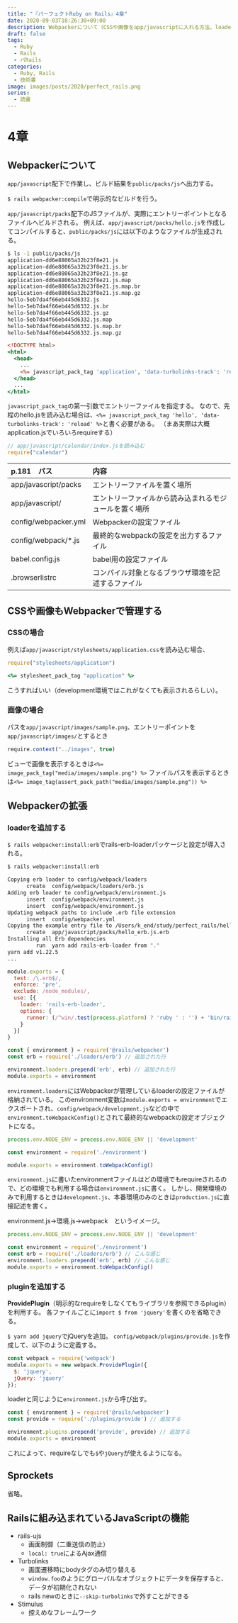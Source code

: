 ```yaml
---
title: "『パーフェクトRuby on Rails』4章"
date: 2020-09-03T18:26:30+09:00
description: Webpackerについて（CSSや画像をapp/javascriptに入れる方法、loader, plugin）, Railsに組み込まれているJavaScriptの機能
draft: false
tags:
  - Ruby
  - Rails
  - パRails
categories:
  - Ruby, Rails
  - 技術書
image: images/posts/2020/perfect_rails.png
series:
  - 読書
---
```


# 4章

## Webpackerについて

`app/javascript`配下で作業し、ビルド結果を`public/packs/js`へ出力する。

`$ rails webpacker:compile`で明示的なビルドを行う。

`app/javascript/packs`配下のJSファイルが、実際にエントリーポイントとなるファイルへビルドされる。
例えば、`app/javascript/packs/hello.js`を作成してコンパイルすると、`public/packs/js`には以下のようなファイルが生成される。

```sh
$ ls -1 public/packs/js
application-dd6e88065a32b23f8e21.js
application-dd6e88065a32b23f8e21.js.br
application-dd6e88065a32b23f8e21.js.gz
application-dd6e88065a32b23f8e21.js.map
application-dd6e88065a32b23f8e21.js.map.br
application-dd6e88065a32b23f8e21.js.map.gz
hello-5eb7da4f66eb445d6332.js
hello-5eb7da4f66eb445d6332.js.br
hello-5eb7da4f66eb445d6332.js.gz
hello-5eb7da4f66eb445d6332.js.map
hello-5eb7da4f66eb445d6332.js.map.br
hello-5eb7da4f66eb445d6332.js.map.gz
```

```rb:app/views/layouts/application.html.erb
<!DOCTYPE html>
<html>
  <head>
    ...
    <%= javascript_pack_tag 'application', 'data-turbolinks-track': 'reload' %>
  </head>
  ...
</html>
```

`javascript_pack_tag`の第一引数でエントリーファイルを指定する。
なので、先程のhello.jsを読み込む場合は、`<%= javascript_pack_tag 'hello', 'data-turbolinks-track': 'reload' %>`と書く必要がある。
（まあ実際は大概application.jsでいろいろrequireする）

```js:app/javascript/pack/application.js
// app/javascript/calendar/index.jsを読み込む
require("calendar")
```

| p.181　パス | 内容 |
|:----|:----|
| app/javascript/packs|エントリーファイルを置く場所|
| app/javascript/ | エントリーファイルから読み込まれるモジュールを置く場所|
| config/webpacker.yml|Webpackerの設定ファイル|
| config/webpack/*.js| 最終的なwebpackの設定を出力するファイル|
| babel.config.js| babel用の設定ファイル|
| .browserlistrc| コンパイル対象となるブラウザ環境を記述するファイル|

## CSSや画像もWebpackerで管理する

### CSSの場合

例えば`app/javascript/stylesheets/application.css`を読み込む場合、

```js:app/javascript/pack/application.js
require("stylesheets/application")
```

```rb
<%= stylesheet_pack_tag "application" %>
```

こうすればいい（development環境ではこれがなくても表示されるらしい）。

### 画像の場合

パスを`app/javascript/images/sample.png`、エントリーポイントを`app/javascript/images/`とするとき

```js:app/javascript/pack/application.js
require.context("../images", true)
```

ビューで画像を表示するときは`<%= image_pack_tag("media/images/sample.png") %>`
ファイルパスを表示するときは`<%= image_tag(assert_pack_path("media/images/sample.png")) %>`


## Webpackerの拡張

### loaderを追加する

`$ rails webpacker:install:erb`でrails-erb-loaderパッケージと設定が導入される。

```sh
$ rails webpacker:install:erb

Copying erb loader to config/webpack/loaders
      create  config/webpack/loaders/erb.js
Adding erb loader to config/webpack/environment.js
      insert  config/webpack/environment.js
      insert  config/webpack/environment.js
Updating webpack paths to include .erb file extension
      insert  config/webpacker.yml
Copying the example entry file to /Users/k_end/study/perfect_rails/hello_rails/app/javascript/packs
      create  app/javascript/packs/hello_erb.js.erb
Installing all Erb dependencies
         run  yarn add rails-erb-loader from "."
yarn add v1.22.5
...
```

```js:config/webpack/loaders/erb.js
module.exports = {
  test: /\.erb$/,
  enforce: 'pre',
  exclude: /node_modules/,
  use: [{
    loader: 'rails-erb-loader',
    options: {
      runner: (/^win/.test(process.platform) ? 'ruby ' : '') + 'bin/rails runner'
    }
  }]
}
```

```js:config/webpack/environment.js
const { environment } = require('@rails/webpacker')
const erb = require('./loaders/erb') // 追加された行

environment.loaders.prepend('erb', erb) // 追加された行
module.exports = environment
```

`environment.loaders`にはWebpackerが管理しているloaderの設定ファイルが格納されている。
このenvironment変数は`module.exports = environment`でエクスポートされ、`config/webpack/development.js`などの中で`environment.toWebpackConfig()`とされて最終的なwebpackの設定オブジェクトになる。

```js:config/webpack/development.js
process.env.NODE_ENV = process.env.NODE_ENV || 'development'

const environment = require('./environment')

module.exports = environment.toWebpackConfig()
```

`environment.js`に書いたenvironmentファイルはどの環境でもrequireされるので、どの環境でも利用する場合は`environment.js`に書く。
しかし、開発環境のみで利用するときは`development.js`、本番環境のみのときは`production.js`に直接記述を書く。

environment.js→環境.js→webpack　というイメージ。

```js:config/webpack/development.js
process.env.NODE_ENV = process.env.NODE_ENV || 'development'

const environment = require('./environment')
const erb = require('./loaders/erb') // こんな感じ
environment.loaders.prepend('erb', erb) // こんな感じ
module.exports = environment.toWebpackConfig()
```

### pluginを追加する

**ProvidePlugin**（明示的なrequireをしなくてもライブラリを参照できるplugin）を利用する。
各ファイルごとに`import $ from 'jquery'`を書くのを省略できる。

`$ yarn add jquery`でjQueryを追加。
`config/webpack/plugins/provide.js`を作成して、以下のように定義する。

```js:config/webpack/plugins/provide.js
const webpack = require('webpack')
module.exports = new webpack.ProvidePlugin({
  $: 'jquery',
  jQuery: 'jquery'
});
```

loaderと同じように`environment.js`から呼び出す。

```js:config/webpack/environment.js
const { environment } = require('@rails/webpacker')
const provide = require('./plugins/provide') // 追加する

environment.plugins.prepend('provide', provide) // 追加する
module.exports = environment
```

これによって、requireなしでも`$`や`jQuery`が使えるようになる。

## Sprockets

省略。

## Railsに組み込まれているJavaScriptの機能

- rails-ujs
  - 画面制御（二重送信の防止）
  - `local: true`によるAjax通信
- Turbolinks
  - 画面遷移時にbodyタグのみ切り替える
  - `window.foo`のようにグローバルなオブジェクトにデータを保存すると、データが初期化されない
  - rails newのときに`--skip-turbolinks`で外すことができる
- Stimulus
  - 控えめなフレームワーク
